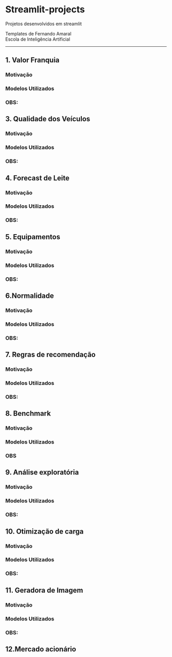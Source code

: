 # Streamlit-projects

Projetos desenvolvidos em streamlit  

Templates de Fernando Amaral  
Escola de Inteligência Artificial 
***
## 1. Valor Franquia

### Motivação

### Modelos Utilizados

### OBS: 

## 3. Qualidade dos Veículos

### Motivação

### Modelos Utilizados

### OBS: 

## 4. Forecast de Leite

### Motivação

### Modelos Utilizados

### OBS: 

## 5. Equipamentos

### Motivação

### Modelos Utilizados

### OBS: 

## 6.Normalidade

### Motivação

### Modelos Utilizados

### OBS:

## 7. Regras de recomendação

### Motivação

### Modelos Utilizados

### OBS:

## 8. Benchmark

### Motivação

### Modelos Utilizados

### OBS

## 9. Análise exploratória 

### Motivação

### Modelos Utilizados

### OBS:

## 10. Otimização de carga 

### Motivação

### Modelos Utilizados

### OBS:

## 11. Geradora de Imagem

### Motivação

### Modelos Utilizados

### OBS:

## 12.Mercado acionário
